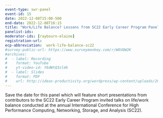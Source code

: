 ```yaml
---
event-type: swr-panel
event-id: 15
date: 2022-12-08T15:00-500
end-date: 2022-12-08T16:15
title: "Work/Life Balance? Lessons from SC22 Early Career Program Panelists" 
panelist-ids: 
moderator-ids: [raybourn-elaine]
registration-url: 
ecp-abbreviation:  work-life-balance-sc22
#survey-public-url: https://www.surveymonkey.com/r/W8VQW2K
#archives:
#  - label: Recording
#    format: YouTube
#    yt-video-id: Y6dWtQ3zl4k
#  - label: Slides
#    format: PDF
#    url: http://ideas-productivity.org/wordpress/wp-content/uploads/2021/03/swr008-creativity.pdf
---
```

Save the date for this panel which will feature short presentations from contributors to the SC22 Early Career Program invited talks on life/work balance conducted at the annual International Conference for High Performance Computing, Networking, Storage, and Analysis (SC22).
